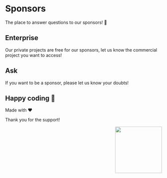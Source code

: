 # Sponsors
The place to answer questions to our sponsors! 💼

## Enterprise
Our private projects are free for our sponsors, let us know the commercial project you want to access!

## Ask
If you want to be a sponsor, please let us know your doubts!

## Happy coding 💯
Made with ❤️

Thank you for the support!

<img width="150px" src="https://avatars0.githubusercontent.com/u/28855608?s=200&v=4" align="right">
